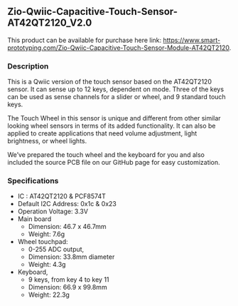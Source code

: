 ## Zio-Qwiic-Capacitive-Touch-Sensor-AT42QT2120_V2.0

This product can be available for purchase here
link: https://www.smart-prototyping.com/Zio-Qwiic-Capacitive-Touch-Sensor-Module-AT42QT2120.

### Description

This is a Qwiic version of the touch sensor based on the AT42QT2120 sensor. It can sense up to 12 keys, dependent on mode. Three of the keys can be used as sense channels for a slider or wheel, and 9 standard touch keys.



The Touch Wheel in this sensor is unique and different from other similar looking wheel sensors in terms of its added functionality. It can also be applied to create applications that need volume adjustment, light brightness, or wheel lights.



We’ve prepared the touch wheel and the keyboard for you and also included the source PCB file on our GitHub page for easy customization.


### Specifications

* IC :  AT42QT2120 & PCF8574T
* Default I2C Address: 0x1c & 0x23
* Operation Voltage: 3.3V
* Main board 
    - Dimension: 46.7 x 46.7mm
    - Weight: 7.6g
* Wheel touchpad: 
    - 0-255 ADC output, 
    - Dimension: 33.8mm diameter
    - Weight: 4.3g
* Keyboard, 
    - 9 keys, from key 4 to key 11
    - Dimension: 66.9 x 99.8mm 
    - Weight: 22.3g

